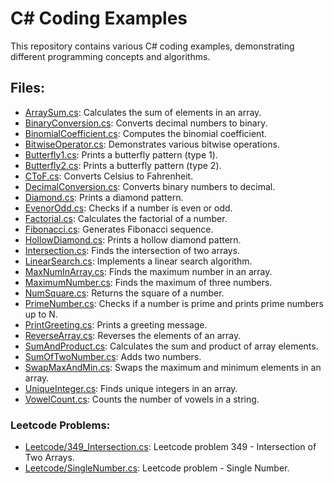 # C# Coding Examples

This repository contains various C# coding examples, demonstrating different programming concepts and algorithms.

## Files:

- [ArraySum.cs](ArraySum.cs): Calculates the sum of elements in an array.
- [BinaryConversion.cs](BinaryConversion.cs): Converts decimal numbers to binary.
- [BinomialCoefficient.cs](BinomialCoefficient.cs): Computes the binomial coefficient.
- [BitwiseOperator.cs](BitwiseOperator.cs): Demonstrates various bitwise operations.
- [Butterfly1.cs](Butterfly1.cs): Prints a butterfly pattern (type 1).
- [Butterfly2.cs](Butterfly2.cs): Prints a butterfly pattern (type 2).
- [CToF.cs](CToF.cs): Converts Celsius to Fahrenheit.
- [DecimalConversion.cs](DecimalConversion.cs): Converts binary numbers to decimal.
- [Diamond.cs](Diamond.cs): Prints a diamond pattern.
- [EvenorOdd.cs](EvenorOdd.cs): Checks if a number is even or odd.
- [Factorial.cs](Factorial.cs): Calculates the factorial of a number.
- [Fibonacci.cs](Fibonacci.cs): Generates Fibonacci sequence.
- [HollowDiamond.cs](HollowDiamond.cs): Prints a hollow diamond pattern.
- [Intersection.cs](Intersection.cs): Finds the intersection of two arrays.
- [LinearSearch.cs](LinearSearch.cs): Implements a linear search algorithm.
- [MaxNumInArray.cs](MaxNumInArray.cs): Finds the maximum number in an array.
- [MaximumNumber.cs](MaximumNumber.cs): Finds the maximum of three numbers.
- [NumSquare.cs](NumSquare.cs): Returns the square of a number.
- [PrimeNumber.cs](PrimeNumber.cs): Checks if a number is prime and prints prime numbers up to N.
- [PrintGreeting.cs](PrintGreeting.cs): Prints a greeting message.
- [ReverseArray.cs](ReverseArray.cs): Reverses the elements of an array.
- [SumAndProduct.cs](SumAndProduct.cs): Calculates the sum and product of array elements.
- [SumOfTwoNumber.cs](SumOfTwoNumber.cs): Adds two numbers.
- [SwapMaxAndMin.cs](SwapMaxAndMin.cs): Swaps the maximum and minimum elements in an array.
- [UniqueInteger.cs](UniqueInteger.cs): Finds unique integers in an array.
- [VowelCount.cs](VowelCount.cs): Counts the number of vowels in a string.

### Leetcode Problems:

- [Leetcode/349_Intersection.cs](Leetcode/349_Intersection.cs): Leetcode problem 349 - Intersection of Two Arrays.
- [Leetcode/SingleNumber.cs](Leetcode/SingleNumber.cs): Leetcode problem - Single Number.
